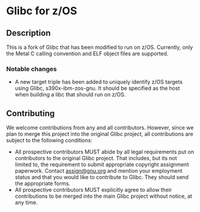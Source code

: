 # Glibc for z/OS

## Description

This is a fork of Glibc that has been modified to run on z/OS.
Currently, only the Metal C calling convention and ELF object files are
supported.

### Notable changes

* A new target triple has been added to uniquely identify z/OS targets using
  Glibc, s390x-ibm-zos-gnu. It should be specified as the host when building a
  libc that should run on z/OS.

## Contributing

We welcome contributions from any and all contributors. However, since we plan
to merge this project into the original Glibc project, all contributions are
subject to the following conditions:

* All prospective contributors MUST abide by all legal requirements put
  on contributors to the original Glibc project. That includes, but its not
  limited to, the requirement to submit appropriate copyright assignment
  paperwork. Contact assign@gnu.org and mention your employment status and
  that you would like to contribute to Glibc. They should send the
  appropriate forms.
* All prospective contributors MUST explicitly agree to allow their
  contributions to be merged into the main Glibc project without notice, at
  any time.

